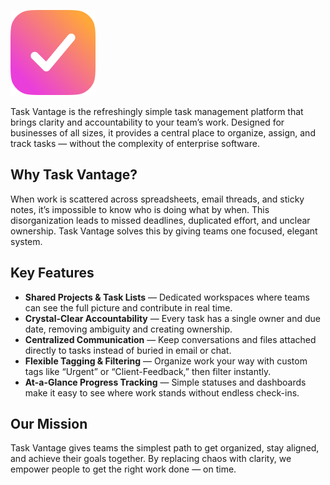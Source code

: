 ![Task Vantage Logo](../src/agent/public/favicon.ico)

Task Vantage is the refreshingly simple task management platform that brings clarity and accountability to your team’s work. Designed for businesses of all sizes, it provides a central place to organize, assign, and track tasks — without the complexity of enterprise software.

## Why Task Vantage?

When work is scattered across spreadsheets, email threads, and sticky notes, it’s impossible to know who is doing what by when. This disorganization leads to missed deadlines, duplicated effort, and unclear ownership. Task Vantage solves this by giving teams one focused, elegant system.

## Key Features

- **Shared Projects & Task Lists** — Dedicated workspaces where teams can see the full picture and contribute in real time.
- **Crystal-Clear Accountability** — Every task has a single owner and due date, removing ambiguity and creating ownership.
- **Centralized Communication** — Keep conversations and files attached directly to tasks instead of buried in email or chat.
- **Flexible Tagging & Filtering** — Organize work your way with custom tags like “Urgent” or “Client-Feedback,” then filter instantly.
- **At-a-Glance Progress Tracking** — Simple statuses and dashboards make it easy to see where work stands without endless check-ins.

## Our Mission

Task Vantage gives teams the simplest path to get organized, stay aligned, and achieve their goals together. By replacing chaos with clarity, we empower people to get the right work done — on time.
